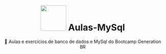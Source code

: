 <h1 align="center">
 <img src="https://i.gifer.com/origin/4c/4ced19632c5a410e3319d159e160bb30.gif" width="80"> Aulas-MySql
</h1>

<p align="center"> 📁 Aulas e exercícios de banco de dados e MySql do Bootcamp Generation BR </p>


